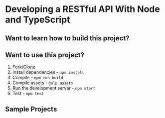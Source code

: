 # Developing a RESTful API With Node and TypeScript

## Want to learn how to build this project?

## Want to use this project?

1. Fork/Clone
1. Install dependencies - `npm install`
1. Compile - `npm run build`
1. Compile assets - `gulp assets`
1. Run the development server - `npm start`
1. Test - `npm test`

## Sample Projects

